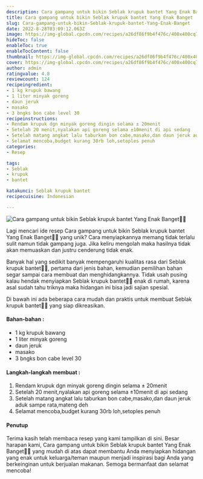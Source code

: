 ```yaml
---
description: Cara gampang untuk bikin Seblak krupuk bantet Yang Enak Banget"
title: Cara gampang untuk bikin Seblak krupuk bantet Yang Enak Banget
slug: Cara-gampang-untuk-bikin-Seblak-krupuk-bantet-Yang-Enak-Banget
date: 2022-8-28T03:09:12.063Z
image: https://img-global.cpcdn.com/recipes/a26df86f9b4f476c/400x400cq70/photo.jpg
hideToc: false
enableToc: true
enableTocContent: false
thumbnail: https://img-global.cpcdn.com/recipes/a26df86f9b4f476c/400x400cq70/photo.jpg
cover: https://img-global.cpcdn.com/recipes/a26df86f9b4f476c/400x400cq70/photo.jpg
author: admin
ratingvalue: 4.8
reviewcount: 124
recipeingredient:
- 1 kg krupuk bawang
- 1 liter minyak goreng
- daun jeruk
- masako
- 3 bngks bon cabe level 30
recipeinstructions:
- Rendam krupuk dgn minyak goreng dingin selama ± 20menit
- Setelah 20 menit,nyalakan api goreng selama ±10menit di api sedang
- Setelah matang angkat lalu taburkan bon cabe,masako,dan daun jeruk aduk sampe rata,mateng deh
- Selamat mencoba,budget kurang 30rb loh,setoples penuh
categories:
- Resep

tags:
- Seblak
- krupuk
- bantet

katakunci: Seblak krupuk bantet
recipecuisine: Indonesian

---
```


![Cara gampang untuk bikin Seblak krupuk bantet Yang Enak Banget👩‍🍳](https://img-global.cpcdn.com/recipes/a26df86f9b4f476c/400x400cq70/photo.jpg)

Lagi mencari ide resep Cara gampang untuk bikin Seblak krupuk bantet Yang Enak Banget👩‍🍳 yang unik? Cara menyiapkannya memang tidak terlalu sulit namun tidak gampang juga. Jika keliru mengolah maka hasilnya tidak akan memuaskan dan justru cenderung tidak enak.

Banyak hal yang sedikit banyak mempengaruhi kualitas rasa dari Seblak krupuk bantet👩‍🍳, pertama dari jenis bahan, kemudian pemilihan bahan segar sampai cara membuat dan menghidangkannya. Tidak usah pusing kalau hendak menyiapkan Seblak krupuk bantet👩‍🍳 enak di rumah, karena asal sudah tahu triknya maka hidangan ini bisa jadi sajian spesial.

Di bawah ini ada beberapa cara mudah dan praktis untuk membuat Seblak krupuk bantet👩‍🍳 yang siap dikreasikan.

<!--inarticleads1-->

#### Bahan-bahan :

- 1 kg krupuk bawang
- 1 liter minyak goreng
- daun jeruk
- masako
- 3 bngks bon cabe level 30

<!--inarticleads2-->

#### Langkah-langkah membuat :

1. Rendam krupuk dgn minyak goreng dingin selama ± 20menit
1. Setelah 20 menit,nyalakan api goreng selama ±10menit di api sedang
1. Setelah matang angkat lalu taburkan bon cabe,masako,dan daun jeruk aduk sampe rata,mateng deh
1. Selamat mencoba,budget kurang 30rb loh,setoples penuh

#### Penutup

Terima kasih telah membaca resep yang kami tampilkan di sini. Besar harapan kami, Cara gampang untuk bikin Seblak krupuk bantet Yang Enak Banget👩‍🍳 yang mudah di atas dapat membantu Anda menyiapkan hidangan yang enak untuk keluarga/teman maupun menjadi inspirasi bagi Anda yang berkeinginan untuk berjualan makanan. Semoga bermanfaat dan selamat mencoba!